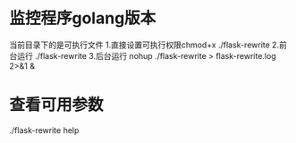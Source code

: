 # 监控程序golang版本
当前目录下的是可执行文件
1.直接设置可执行权限chmod+x ./flask-rewrite
2.前台运行 ./flask-rewrite
3.后台运行 nohup ./flask-rewrite > flask-rewrite.log 2>&1 &

# 查看可用参数
./flask-rewrite help